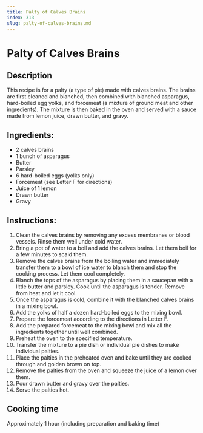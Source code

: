 ```yaml
---
title: Palty of Calves Brains
index: 313
slug: palty-of-calves-brains.md
---
```


# Palty of Calves Brains

## Description
This recipe is for a palty (a type of pie) made with calves brains. The brains are first cleaned and blanched, then combined with blanched asparagus, hard-boiled egg yolks, and forcemeat (a mixture of ground meat and other ingredients). The mixture is then baked in the oven and served with a sauce made from lemon juice, drawn butter, and gravy.

## Ingredients:
- 2 calves brains
- 1 bunch of asparagus
- Butter
- Parsley
- 6 hard-boiled eggs (yolks only)
- Forcemeat (see Letter F for directions)
- Juice of 1 lemon
- Drawn butter
- Gravy

## Instructions:
1. Clean the calves brains by removing any excess membranes or blood vessels. Rinse them well under cold water.
2. Bring a pot of water to a boil and add the calves brains. Let them boil for a few minutes to scald them.
3. Remove the calves brains from the boiling water and immediately transfer them to a bowl of ice water to blanch them and stop the cooking process. Let them cool completely.
4. Blanch the tops of the asparagus by placing them in a saucepan with a little butter and parsley. Cook until the asparagus is tender. Remove from heat and let it cool.
5. Once the asparagus is cold, combine it with the blanched calves brains in a mixing bowl.
6. Add the yolks of half a dozen hard-boiled eggs to the mixing bowl.
7. Prepare the forcemeat according to the directions in Letter F.
8. Add the prepared forcemeat to the mixing bowl and mix all the ingredients together until well combined.
9. Preheat the oven to the specified temperature.
10. Transfer the mixture to a pie dish or individual pie dishes to make individual palties.
11. Place the palties in the preheated oven and bake until they are cooked through and golden brown on top.
12. Remove the palties from the oven and squeeze the juice of a lemon over them.
13. Pour drawn butter and gravy over the palties.
14. Serve the palties hot.

## Cooking time
Approximately 1 hour (including preparation and baking time)